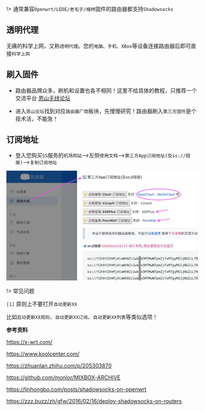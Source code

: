 
!> 通常兼容`Openwrt/LEDE/老毛子/梅林`固件的路由器都支持`Shadowsocks`

## 透明代理

无痛的科学上网，又称`透明代理`。您的`电脑、手机、XBox`等设备连接路由器后即可直接`科学上网`

## 刷入固件

* 路由器品牌众多，刷机和设置也各不相同！这里不给具体的教程，只推荐一个交流平台 [恩山无线论坛](https://www.right.com.cn/forum)

* 进入`恩山论坛`找到对应`路由器厂商`板块，先慢慢研究！路由器刷入`第三方固件`是个技术活，不能急！

## 订阅地址

* 登入您购买`SS`服务的`机场网站`-->左侧`使用文档`-->`第三方App订阅地址(及ss://链接)`-->`复制订阅地址`

![openwrt](media/router/sub.jpg ':size=720')

!> 常见问题

`[1]` 原则上不要打开`自动更新XX`

比如`启动更新XX规则`、`自动更新XX订阅`、`自动更新XX列表`等类似选项！

**参考资料**

https://x-wrt.com/

https://www.koolcenter.com/

https://zhuanlan.zhihu.com/p/205303870

https://github.com/monlor/MIXBOX-ARCHIVE

https://linhongbo.com/posts/shadowsocks-on-openwrt

https://zzz.buzz/zh/gfw/2016/02/16/deploy-shadowsocks-on-routers

